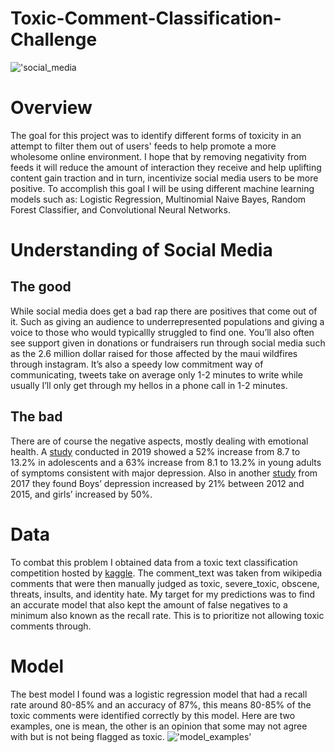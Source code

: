 # Toxic-Comment-Classification-Challenge
!['social_media](https://www.stockvault.net/data/2019/10/07/269936/preview16.jpg)
# Overview
The goal for this project was to identify different forms of toxicity in an attempt to filter them out of users' feeds to help promote a more wholesome online environment. I hope that by removing negativity from feeds it will reduce the amount of interaction they receive and help uplifting content gain traction and in turn, incentivize social media users to be more positive.
To accomplish this goal I will be using different machine learning models such as: Logistic Regression, Multinomial Naive Bayes, Random Forest Classifier, and Convolutional Neural Networks.

# Understanding of Social Media

## The good
While social media does get a bad rap there are positives that come out of it. Such as giving an audience to underrepresented populations and giving a voice to those who would typicallly struggled to find one. You’ll also often see support given in donations or fundraisers run through social media such as the 2.6 million dollar raised for those affected by the maui wildfires through instagram. It’s also a speedy low commitment way of communicating, tweets take on average only 1-2 minutes to write while usually I’ll only get through my hellos in a phone call in 1-2 minutes.

## The bad
There are of course the negative aspects, mostly dealing with emotional health. 
A [study](https://www.sciencedaily.com/releases/2019/03/190315110908.htm) conducted in 2019 showed a 52% increase from 8.7 to 13.2% in adolescents and a 63% increase from 8.1 to 13.2% in young adults of symptoms consistent with major depression. Also in another [study](https://childmind.org/article/is-social-media-use-causing-depression/) from 2017 they found Boys’ depression increased by 21% between 2012 and 2015, and girls’ increased by 50%.

# Data
To combat this problem I obtained data from a toxic text classification competition hosted by [kaggle](https://www.kaggle.com/competitions/jigsaw-toxic-comment-classification-challenge/data).
The comment_text was taken from wikipedia comments that were then manually judged as toxic, severe_toxic, obscene, threats, insults, and identity hate. My target for my predictions was to find an accurate model that also kept the amount of false negatives to a minimum also known as the recall rate. This is to prioritize not allowing toxic comments through.

# Model
The best model I found was a logistic regression model that had a recall rate around 80-85% and an accuracy of 87%, this means 80-85% of the toxic comments were identified correctly by this model. Here are two examples, one is mean, the other is an opinion that some may not agree with but is not being flagged as toxic. 
!['model_examples']([https://github.com/Reynch/Toxic-Comment-Classification-Challenge/blob/main/model_examples.png?raw=true)
